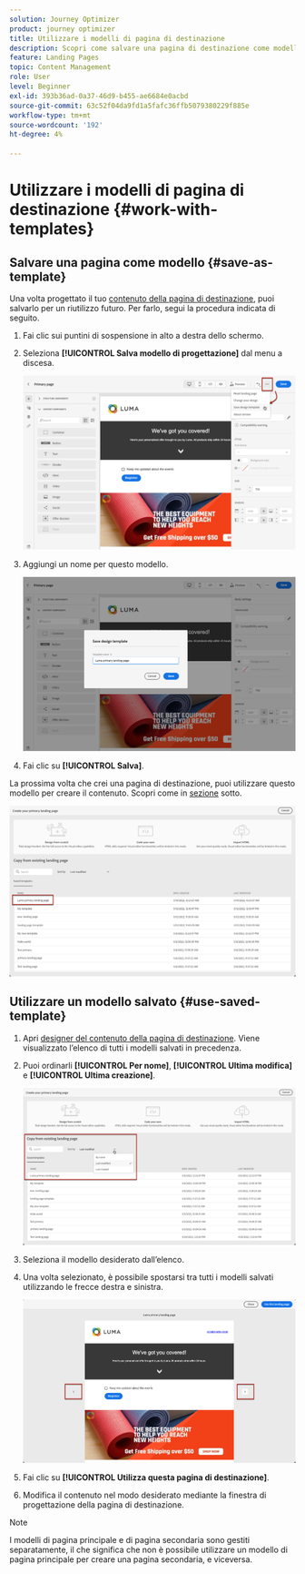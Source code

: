 ```yaml
---
solution: Journey Optimizer
product: journey optimizer
title: Utilizzare i modelli di pagina di destinazione
description: Scopri come salvare una pagina di destinazione come modello e riutilizzarla in Journey Optimizer
feature: Landing Pages
topic: Content Management
role: User
level: Beginner
exl-id: 393b36ad-0a37-46d9-b455-ae6684e0acbd
source-git-commit: 63c52f04da9fd1a5fafc36ffb5079380229f885e
workflow-type: tm+mt
source-wordcount: '192'
ht-degree: 4%

---
```


# Utilizzare i modelli di pagina di destinazione {#work-with-templates}

## Salvare una pagina come modello {#save-as-template}

Una volta progettato il tuo [contenuto della pagina di destinazione](lp-content.md), puoi salvarlo per un riutilizzo futuro. Per farlo, segui la procedura indicata di seguito.

1. Fai clic sui puntini di sospensione in alto a destra dello schermo.

1. Seleziona **[!UICONTROL Salva modello di progettazione]** dal menu a discesa.

   ![](assets/lp_designer-save-template.png)

1. Aggiungi un nome per questo modello.

   ![](assets/lp_designer-template-name.png)

1. Fai clic su **[!UICONTROL Salva]**.

La prossima volta che crei una pagina di destinazione, puoi utilizzare questo modello per creare il contenuto. Scopri come in [sezione](#use-saved-template) sotto.

![](assets/lp_designer-saved-template.png)

## Utilizzare un modello salvato {#use-saved-template}

1. Apri [designer del contenuto della pagina di destinazione](design-lp.md). Viene visualizzato l’elenco di tutti i modelli salvati in precedenza.

1. Puoi ordinarli **[!UICONTROL Per nome]**, **[!UICONTROL Ultima modifica]** e **[!UICONTROL Ultima creazione]**.

   ![](assets/lp_designer-saved-templates.png)

1. Seleziona il modello desiderato dall’elenco.

1. Una volta selezionato, è possibile spostarsi tra tutti i modelli salvati utilizzando le frecce destra e sinistra.

   ![](assets/lp_designer-saved-templates-navigate.png)

1. Fai clic su **[!UICONTROL Utilizza questa pagina di destinazione]**.

1. Modifica il contenuto nel modo desiderato mediante la finestra di progettazione della pagina di destinazione.

>[!NOTE]
>
>I modelli di pagina principale e di pagina secondaria sono gestiti separatamente, il che significa che non è possibile utilizzare un modello di pagina principale per creare una pagina secondaria, e viceversa.
